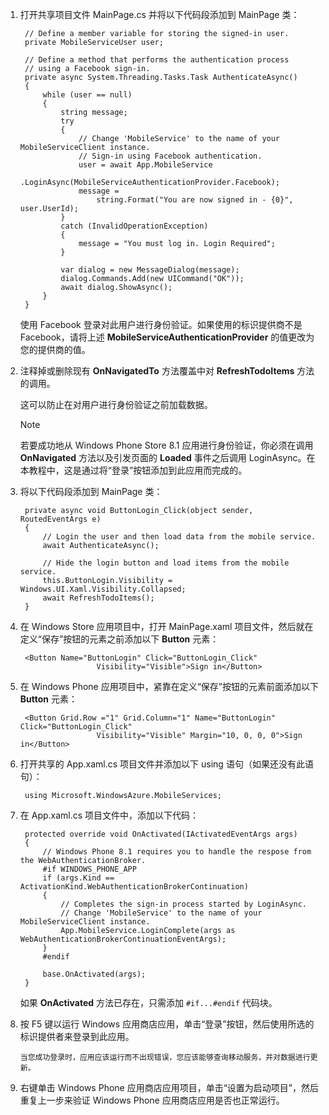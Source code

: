 ﻿
1. 打开共享项目文件 MainPage.cs 并将以下代码段添加到 MainPage 类：

        // Define a member variable for storing the signed-in user. 
        private MobileServiceUser user;

        // Define a method that performs the authentication process
        // using a Facebook sign-in. 
        private async System.Threading.Tasks.Task AuthenticateAsync()
        {
            while (user == null)
            {
                string message;
                try
                {
                    // Change 'MobileService' to the name of your MobileServiceClient instance.
                    // Sign-in using Facebook authentication.
                    user = await App.MobileService
                        .LoginAsync(MobileServiceAuthenticationProvider.Facebook);
                    message = 
                        string.Format("You are now signed in - {0}", user.UserId);
                }
                catch (InvalidOperationException)
                {
                    message = "You must log in. Login Required";
                }

                var dialog = new MessageDialog(message);
                dialog.Commands.Add(new UICommand("OK"));
                await dialog.ShowAsync();
            }
        }

    使用 Facebook 登录对此用户进行身份验证。如果使用的标识提供商不是 Facebook，请将上述 **MobileServiceAuthenticationProvider** 的值更改为您的提供商的值。

3. 注释掉或删除现有 **OnNavigatedTo** 方法覆盖中对 **RefreshTodoItems** 方法的调用。

    这可以防止在对用户进行身份验证之前加载数据。

    >[!NOTE]
    >若要成功地从 Windows Phone Store 8.1 应用进行身份验证，你必须在调用 **OnNavigated** 方法以及引发页面的 **Loaded** 事件之后调用 LoginAsync。在本教程中，这是通过将“登录”按钮添加到此应用而完成的。

4. 将以下代码段添加到 MainPage 类：

        private async void ButtonLogin_Click(object sender, RoutedEventArgs e)
        {
            // Login the user and then load data from the mobile service.
            await AuthenticateAsync();

            // Hide the login button and load items from the mobile service.
            this.ButtonLogin.Visibility = Windows.UI.Xaml.Visibility.Collapsed;
            await RefreshTodoItems();
        }

5. 在 Windows Store 应用项目中，打开 MainPage.xaml 项目文件，然后就在定义“保存”按钮的元素之前添加以下 **Button** 元素：

        <Button Name="ButtonLogin" Click="ButtonLogin_Click" 
                        Visibility="Visible">Sign in</Button>

6. 在 Windows Phone 应用项目中，紧靠在定义“保存”按钮的元素前面添加以下 **Button** 元素：

        <Button Grid.Row ="1" Grid.Column="1" Name="ButtonLogin" Click="ButtonLogin_Click" 
                        Visibility="Visible" Margin="10, 0, 0, 0">Sign in</Button> 

7. 打开共享的 App.xaml.cs 项目文件并添加以下 using 语句（如果还没有此语句）：

        using Microsoft.WindowsAzure.MobileServices;  

8. 在 App.xaml.cs 项目文件中，添加以下代码：

        protected override void OnActivated(IActivatedEventArgs args)
        {
            // Windows Phone 8.1 requires you to handle the respose from the WebAuthenticationBroker.
            #if WINDOWS_PHONE_APP
            if (args.Kind == ActivationKind.WebAuthenticationBrokerContinuation)
            {
                // Completes the sign-in process started by LoginAsync.
                // Change 'MobileService' to the name of your MobileServiceClient instance. 
                App.MobileService.LoginComplete(args as WebAuthenticationBrokerContinuationEventArgs);
            }
            #endif

            base.OnActivated(args);
        }

    如果 **OnActivated** 方法已存在，只需添加 `#if...#endif`  代码块。

9. 按 F5 键以运行 Windows 应用商店应用，单击“登录”按钮，然后使用所选的标识提供者来登录到此应用。

       当您成功登录时，应用应该运行而不出现错误，您应该能够查询移动服务，并对数据进行更新。

10. 右键单击 Windows Phone 应用商店应用项目，单击“设置为启动项目”，然后重复上一步来验证 Windows Phone 应用商店应用是否也正常运行。

<!---HONumber=71-->